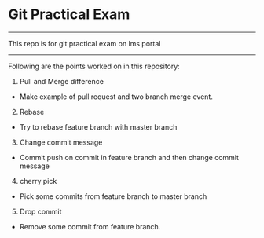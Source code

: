 # Git Practical Exam

---

This repo is for git practical exam on lms portal

---

Following are the points worked on in this repository:

1. Pull and Merge difference

- Make example of pull request and two branch merge event.

2. Rebase

- Try to rebase feature branch with master branch

3. Change commit message

- Commit push on commit in feature branch and then change commit message

4. cherry pick

- Pick some commits from feature branch to master branch

5. Drop commit

- Remove some commit from feature branch.

